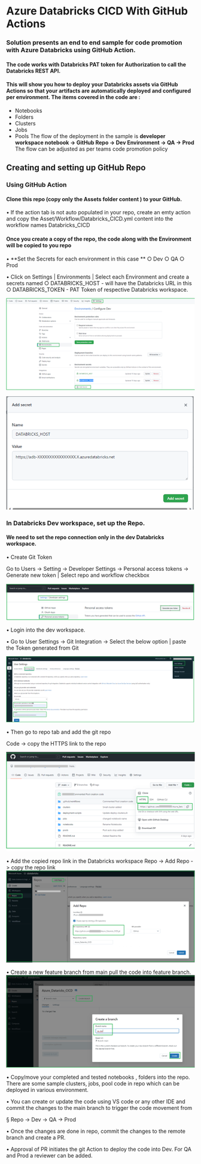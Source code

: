 # Azure Databricks CICD With GitHub Actions
### Solution presents an end to end sample for code promotion with Azure Databricks using GitHub Action.
#### The code works with Databricks PAT token for Authorization to call the Databricks REST API.
#### This will show you how to deploy your Databricks assets via GitHub Actions so that your artifacts are automatically deployed and configured per environment. The items covered in the code are :
-   Notebooks
-   Folders
-   Clusters
-   Jobs
-   Pools
The flow of the deployment in the sample is
**developer workspace notebook -> GitHub Repo -> Dev Environment -> QA -> Prod**
 The flow can be adjusted as per teams code promotion policy

## Creating and setting up GitHub Repo

### Using GitHub Action
#### Clone this repo (copy only the Assets folder content ) to your GitHub.
•	If the action tab is not auto populated in your repo, create an emty action and copy the Asset/Workflow/Databricks_CICD.yml content into the workflow names Databricks_CICD

#### Once you create a copy of the repo, the code along with the Environment will be copied to you repo
• **Set the Secrets for each environment in this case **
		○ Dev
		○ QA
		○ Prod

• Click on Settings | Environments | Select each Environment and create a secrets named
		○ DATABRICKS_HOST - will have the Databricks URL in this
		○ DATABRICKS_TOKEN - PAT Token of  respective Databricks workspace.


![Environment_Secrets](Screenshots/Environment_Secrets.png)

![Git_Databricks_Host_Secret](Screenshots/Git_Databricks_Host_Secret.png)

### In Databricks Dev workspace, set up the Repo.

#### We need to set the repo connection only in the dev Databricks workspace.

• Create Git Token 

Go to Users -> Setting -> Developer Settings -> Personal access tokens -> Generate new token | Select repo and workflow checkbox

![Git_PAT_Token](Screenshots/Git_PAT_Token.png)

• Login into the dev workspace.

• Go to User Settings -> Git Integration -> Select the below option | paste the Token generated from Git

![ADB_Git_Integration](Screenshots/ADB_Git_Integration.png)

• Then go to repo tab and add the git repo

Code -> copy the HTTPS link to the repo

![Git_repo_Cloning](Screenshots/Git_repo_Cloning.png)

• Add the copied repo link in the Databricks workspace
		Repo -> Add Repo -> copy the repo link
			![ADB_Repo_Setup](Screenshots/ADB_Repo_Setup.png)

• Create a new feature branch from main pull the code into feature branch.
			![ADB_Feature_Branch](Screenshots/ADB_Feature_Branch.png)


• Copy/move your completed and tested notebooks , folders into the repo. There are some sample clusters, jobs, pool code in repo which can be deployed in various environment.

• You can create or update the code using VS code or any other IDE and commit the changes to the main branch to trigger the code movement from

§ Repo -> Dev -> QA -> Prod

• Once the changes are done in repo, commit the changes to the remote branch and create a PR. 

• Approval of PR initiates the git Action to deploy the code into Dev. For QA and Prod a reviewer can be added.
